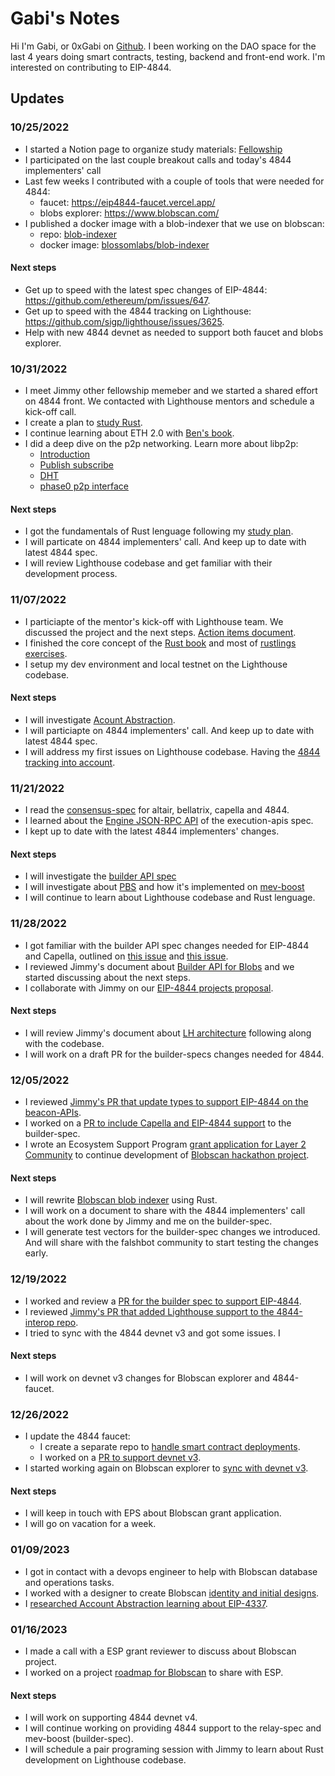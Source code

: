 # Gabi's Notes

Hi I'm Gabi, or 0xGabi on [Github](https://github.com/0xGabi). I been working on the DAO space for the last 4 years doing smart contracts, testing, backend and front-end work. I'm interested on contributing to EIP-4844.

## Updates

### 10/25/2022
- I started a Notion page to organize study materials: [Fellowship](https://0xgabi.notion.site/Fellowship-0b629dbc572f499db254d40ea481e099)
- I participated on the last couple breakout calls and today's 4844 implementers' call
- Last few weeks I contributed with a couple of tools that were needed for 4844:
    - faucet: https://eip4844-faucet.vercel.app/
    - blobs explorer: https://www.blobscan.com/
- I published a docker image with a blob-indexer that we use on blobscan:
    - repo: [blob-indexer](https://github.com/BlossomLabs/blob-indexer)
    - docker image: [blossomlabs/blob-indexer](https://hub.docker.com/repository/docker/blossomlabs/blob-indexer)

#### Next steps
- Get up to speed with the latest spec changes of EIP-4844: https://github.com/ethereum/pm/issues/647.
- Get up to speed with the 4844 tracking on Lighthouse: https://github.com/sigp/lighthouse/issues/3625.
- Help with new 4844 devnet as needed to support both faucet and blobs explorer.


### 10/31/2022
- I meet Jimmy other fellowship memeber and we started a shared effort on 4844 front. We contacted with Lighthouse mentors and schedule a kick-off call. 
- I create a plan to [study Rust](https://0xgabi.notion.site/Rust-d5145f4840f1429481f74433871a2193).
- I continue learning about ETH 2.0 with [Ben's book](https://eth2book.info/bellatrix/part2/incentives/diversity).
- I did a deep dive on the p2p networking. Learn more about libp2p:
    - [Introduction](https://docs.libp2p.io/introduction/)
    - [Publish subscribe](https://docs.libp2p.io/concepts/publish-subscribe/)
    - [DHT](https://docs.ipfs.tech/concepts/dht/)
    - [phase0 p2p interface](https://github.com/ethereum/consensus-specs/blob/dev/specs/phase0/p2p-interface.md)

#### Next steps
- I got the fundamentals of Rust lenguage following my [study plan](https://0xgabi.notion.site/Rust-d5145f4840f1429481f74433871a2193).
- I will particate on 4844 implementers' call. And keep up to date with latest 4844 spec.
- I will review Lighthouse codebase and get familiar with their development process.


### 11/07/2022
- I particiapte of the mentor's kick-off with Lighthouse team. We discussed the project and the next steps. [Action items document](https://hackmd.io/BjROTQriTEq_VF6Wz9Zebw).
- I finished the core concept of the [Rust book](https://doc.rust-lang.org/book/) and most of [rustlings exercises](https://github.com/rust-lang/rustlings).
- I setup my dev environment and local testnet on the Lighthouse codebase.

#### Next steps
- I will investigate [Acount Abstraction](https://0xgabi.notion.site/EIP-4788-account-abstraction-9bf7e8f4acc44c6c9bd62e2df0b448d1).
- I will particiapte on 4844 implementers' call. And keep up to date with latest 4844 spec.
- I will address my first issues on Lighthouse codebase. Having the [4844 tracking into account](https://github.com/sigp/lighthouse/issues/3625#issuecomment-1304268350).


### 11/21/2022
- I read the [consensus-spec](https://github.com/ethereum/consensus-specs/tree/dev/specs) for altair, bellatrix, capella and 4844.
- I learned about the [Engine JSON-RPC API](https://github.com/ethereum/execution-apis/tree/main/src/engine) of the execution-apis spec.
- I kept up to date with the latest 4844 implementers' changes.

#### Next steps
- I will investigate the [builder API spec](https://github.com/ethereum/builder-specs)
- I will investigate about [PBS](https://ethresear.ch/t/proposer-block-builder-separation-friendly-fee-market-designs/9725) and how it's implemented on [mev-boost](https://github.com/flashbots/mev-boost)
- I will continue to learn about Lighthouse codebase and Rust lenguage.


### 11/28/2022
- I got familiar with the builder API spec changes needed for EIP-4844 and Capella, outlined on [this issue](https://github.com/sigp/lighthouse/issues/3689) and [this issue](https://github.com/flashbots/mev-boost/issues/392).
- I reviewed Jimmy's document about [Builder API for Blobs](https://hackmd.io/@jimmygchen/B1dLR74Io) and we started discussing about the next steps.
- I collaborate with Jimmy on our [EIP-4844 projects proposal](https://github.com/eth-protocol-fellows/cohort-three/blob/master/projects/4844-consensus-client.md).

#### Next steps
- I will review Jimmy's document about [LH architecture](https://hackmd.io/@jimmygchen/Sk9oPHO8s) following along with the codebase.
- I will work on a draft PR for the builder-specs changes needed for 4844.


### 12/05/2022
- I reviewed [Jimmy's PR that update types to support EIP-4844 on the beacon-APIs](https://github.com/ethereum/beacon-APIs/pull/271).
- I worked on a [PR to include Capella and EIP-4844 support](https://github.com/jimmygchen/builder-specs/pull/1) to the builder-spec.
- I wrote an Ecosystem Support Program [grant application for Layer 2 Community](https://esp.ethereum.foundation/layer-2-grants) to continue development of [Blobscan hackathon project](https://ethglobal.com/showcase/blobscan-explorer-5bmqk).

#### Next steps
- I will rewrite [Blobscan blob indexer](https://github.com/Blobscan/blob-indexer) using Rust.
- I will work on a document to share with the 4844 implementers' call about the work done by Jimmy and me on the builder-spec.
- I will generate test vectors for the builder-spec changes we introduced. And will share with the falshbot community to start testing the changes early.


### 12/19/2022
- I worked and review a [PR for the builder spec to support EIP-4844](https://github.com/ethereum/builder-specs/pull/58).
- I reviewed [Jimmy's PR that added Lighthouse support to the 4844-interop repo](https://github.com/Inphi/eip4844-interop/pull/77).
- I tried to sync with the 4844 devnet v3 and got some issues. I

#### Next steps
- I will work on devnet v3 changes for Blobscan explorer and 4844-faucet.

### 12/26/2022
- I update the 4844 faucet:
    - I create a separate repo to [handle smart contract deployments](https://github.com/0xGabi/eip4844-faucet-deployments).
    - I worked on a [PR to support devnet v3](https://github.com/0xGabi/MultiFaucet/pull/3).
- I started working again on Blobscan explorer to [sync with devnet v3](https://github.com/Blobscan/eip4844-testnet/pull/1).

#### Next steps
- I will keep in touch with EPS about Blobscan grant application.
- I will go on vacation for a week.

### 01/09/2023
- I got in contact with a devops engineer to help with Blobscan database and operations tasks. 
- I worked with a designer to create Blobscan [identity and initial designs](https://www.figma.com/file/ROLagIuJdrNExurszAt0Dn/Blobscan?t=Oq9PPjZa83tfuY5M-0).
- I [researched Account Abstraction learning about EIP-4337](https://0xgabi.notion.site/EIP-4337-Account-Abstraction-9bf7e8f4acc44c6c9bd62e2df0b448d1).

### 01/16/2023
- I made a call with a ESP grant reviewer to discuss about Blobscan project.
- I worked on a project [roadmap for Blobscan](https://hackmd.io/YbdJpl9ET-GXxTaTElp7DA) to share with ESP.

#### Next steps
- I will work on supporting 4844 devnet v4.
- I will continue working on providing 4844 support to the relay-spec and mev-boost (builder-spec).
- I will schedule a pair programing session with Jimmy to learn about Rust development on Lighthouse codebase.